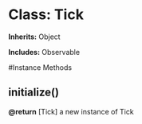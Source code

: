 # Class: Tick
**Inherits:** Object
    
**Includes:** Observable
  




#Instance Methods
## initialize() [](#method-i-initialize)

**@return** [Tick] a new instance of Tick

